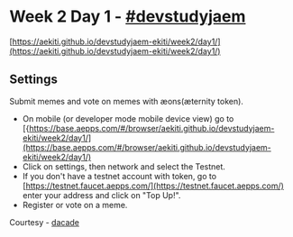 # Week 2 Day 1 - [#devstudyjaem](https://twitter.com/search?q=%23devstudyjaem)

[https://aekiti.github.io/devstudyjaem-ekiti/week2/day1/](https://aekiti.github.io/devstudyjaem-ekiti/week2/day1/)

## Settings

Submit memes and vote on memes with æons(æternity token).

* On mobile (or developer mode mobile device view) go to [{https://base.aepps.com/#/browser/aekiti.github.io/devstudyjaem-ekiti/week2/day1/](https://base.aepps.com/#/browser/aekiti.github.io/devstudyjaem-ekiti/week2/day1/)
* Click on settings, then network and select the Testnet.
* If you don't have a testnet account with token, go to [https://testnet.faucet.aepps.com/](https://testnet.faucet.aepps.com/) enter your address and click on "Top Up!".
* Register or vote on a meme.

Courtesy - [dacade](https://dacade.org)
